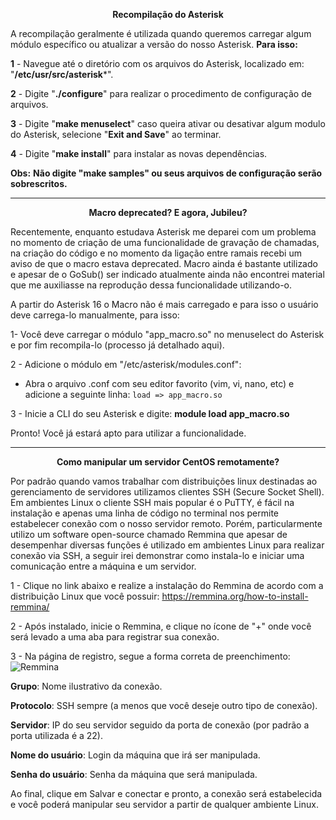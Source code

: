 <p align="center"><strong>Recompilação do Asterisk</strong></p>

A recompilação geralmente é utilizada quando queremos carregar algum módulo específico ou atualizar a versão do nosso Asterisk.
**Para isso:**

**1** - Navegue até o diretório com os arquivos do Asterisk, localizado em:
"**/etc/usr/src/asterisk***".

**2** - Digite "**./configure**" para realizar o procedimento de configuração de arquivos.

**3** - Digite "**make menuselect**" caso queira ativar ou desativar algum modulo do Asterisk, selecione "**Exit and Save**" ao terminar.

**4** - Digite "**make install**" para instalar as novas dependências.

**Obs:** **Não digite "make samples" ou seus arquivos de configuração serão sobrescritos.**

<hr>

<p align="center"><strong>Macro deprecated? E agora, Jubileu?</strong></p>

Recentemente, enquanto estudava Asterisk me deparei com um problema no momento de criação de uma funcionalidade de gravação de chamadas, na criação do código e no momento da ligação entre ramais recebi um aviso de que o macro estava deprecated. Macro ainda é bastante utilizado e apesar de o GoSub() ser indicado atualmente ainda não encontrei material que me auxiliasse na reprodução dessa funcionalidade utilizando-o.

A partir do Asterisk 16 o Macro não é mais carregado e para isso o usuário deve carrega-lo manualmente, para isso:

1- Você deve carregar o módulo "app_macro.so" no menuselect do Asterisk e por fim recompila-lo (processo já detalhado aqui).

2 - Adicione o módulo em "/etc/asterisk/modules.conf":
 - Abra o arquivo .conf com seu editor favorito (vim, vi, nano, etc) e adicione a seguinte linha:  `load => app_macro.so`
 
 3 - Inicie a CLI do seu Asterisk e digite: **module load app_macro.so**

Pronto! Você já estará apto para utilizar a funcionalidade.

<hr>

<p align="center"><strong>Como manipular um servidor CentOS remotamente?</strong></p>

Por padrão quando vamos trabalhar com distribuições linux destinadas ao gerenciamento de servidores utilizamos clientes SSH (Secure Socket Shell).
Em ambientes Linux o cliente SSH mais popular é o PuTTY, é fácil na instalação e apenas uma linha de código no terminal nos permite estabelecer conexão com o nosso servidor remoto.
Porém, particularmente utilizo um software open-source chamado Remmina que apesar de desempenhar diversas funções é utilizado em ambientes Linux para realizar conexão via SSH, a seguir irei demonstrar como instala-lo e iniciar uma comunicação entre a máquina e um servidor.

1 - Clique no link abaixo e realize a instalação do Remmina de acordo com a distribuição Linux que você possuir:
https://remmina.org/how-to-install-remmina/ 

2 - Após instalado, inicie o Remmina, e clique no ícone de "+" onde você será levado a uma aba para registrar sua conexão.

3 - Na página de registro, segue a forma correta de preenchimento:
![Remmina](https://i.imgur.com/yGqWaMc.png)

**Grupo**: Nome ilustrativo da conexão.

**Protocolo**: SSH sempre (a menos que você deseje outro tipo de conexão).

**Servidor**: IP do seu servidor seguido da porta de conexão (por padrão a porta
utilizada é a 22).

**Nome do usuário**: Login da máquina que irá ser manipulada.

**Senha do usuário**: Senha da máquina que será manipulada.

Ao final, clique em Salvar e conectar e pronto, a conexão será estabelecida e você poderá manipular seu servidor a partir de qualquer ambiente Linux.


